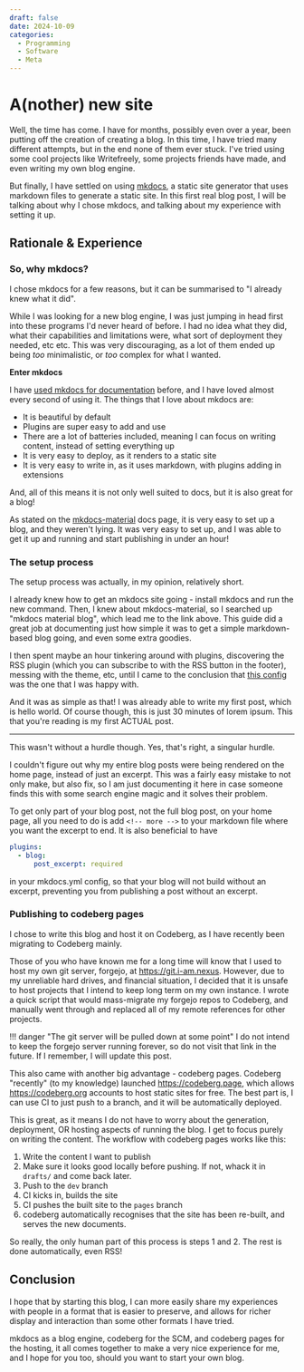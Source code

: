 ```yaml
---
draft: false
date: 2024-10-09
categories:
  - Programming
  - Software
  - Meta
---
```


# A(nother) new site

Well, the time has come. I have for months, possibly even over a year, been putting off the creation of creating a blog.
In this time, I have tried many different attempts, but in the end none of them ever stuck.
I've tried using some cool projects like Writefreely, some projects friends have made, and even writing my own blog engine.

But finally, I have settled on using [mkdocs](https://www.mkdocs.org/), a static site generator that uses markdown files to generate a static site.
In this first real blog post, I will be talking about why I chose mkdocs, and talking about my experience with setting it up.

<!-- more -->

## Rationale & Experience

### So, why mkdocs?

I chose mkdocs for a few reasons, but it can be summarised to "I already knew what it did".

While I was looking for a new blog engine, I was just jumping in head first into these programs I'd never heard of before.
I had no idea what they did, what their capabilities and limitations were, what sort of deployment they needed, etc etc.
This was very discouraging, as a lot of them ended up being *too* minimalistic, or *too* complex for what I wanted.

**Enter mkdocs**

I have [used mkdocs for documentation](https://docs.nio-bot.dev) before, and I have loved almost every second of using it.
The things that I love about mkdocs are:

- It is beautiful by default
- Plugins are super easy to add and use
- There are a lot of batteries included, meaning I can focus on writing content, instead of setting everything up
- It is very easy to deploy, as it renders to a static site
- It is very easy to write in, as it uses markdown, with plugins adding in extensions

And, all of this means it is not only well suited to docs, but it is also great for a blog!

As stated on the [mkdocs-material](https://squidfunk.github.io/mkdocs-material/setup/setting-up-a-blog/) docs page, it is very easy to set up a blog,
and they weren't lying. It was very easy to set up, and I was able to get it up and running and start publishing in under an hour!

### The setup process

The setup process was actually, in my opinion, relatively short.

I already knew how to get an mkdocs site going - install mkdocs and run the new command.
Then, I knew about mkdocs-material, so I searched up "mkdocs material blog", which lead me to
the link above. This guide did a great job at documenting just how simple it was to get a simple
markdown-based blog going, and even some extra goodies.

I then spent maybe an hour tinkering around with plugins, discovering the RSS plugin
(which you can subscribe to with the RSS button in the footer), messing with the theme, etc,
until I came to the conclusion that 
[this config](https://codeberg.org/nexy7574/blog/src/branch/dev/mkdocs.yml)
was the one that I was happy with.

And it was as simple as that! I was already able to write my first post, which is
hello world. Of course though, this is just 30 minutes of lorem ipsum. This that you're reading is my
first ACTUAL post.

---

This wasn't without a hurdle though.
Yes, that's right, a singular hurdle.

I couldn't figure out why my entire blog posts were being rendered on the home page, instead of just an
excerpt.
This was a fairly easy mistake to not only make, but also fix, so I am just documenting it here in case
someone finds this with some search engine magic and it solves their problem.

To get only part of your blog post, not the full blog post, on your home page, all you need to do
is add `<!-- more -->` to your markdown file where you want the excerpt to end.
It is also beneficial to have

```yaml
plugins:
  - blog:
      post_excerpt: required
```

in your mkdocs.yml config, so that your blog will not build without an excerpt, preventing you from
publishing a post without an excerpt.

### Publishing to codeberg pages

I chose to write this blog and host it on Codeberg, as I have recently been migrating to Codeberg mainly.

Those of you who have known me for a long time will know that I used to host my own git server,
forgejo, at <https://git.i-am.nexus>. However, due to my unreliable hard drives, and financial situation,
I decided that it is unsafe to host projects that I intend to keep long term on my own instance.
I wrote a quick script that would mass-migrate my forgejo repos to Codeberg, and
manually went through and replaced all of my remote references for other projects.

!!! danger "The git server will be pulled down at some point"
    I do not intend to keep the forgejo server running forever, so do not visit that link in the future.
    If I remember, I will update this post.

This also came with another big advantage - codeberg pages.
Codeberg "recently" (to my knowledge) launched <https://codeberg.page>, which allows
<https://codeberg.org> accounts to host static sites for free. The best part is, I can use CI to
just push to a branch, and it will be automatically deployed.

This is great, as it means I do not have to worry about the generation, deployment, OR hosting aspects
of running the blog. I get to focus purely on writing the content.
The workflow with codeberg pages works like this:

1. Write the content I want to publish
2. Make sure it looks good locally before pushing. If not, whack it in `drafts/` and come back later.
3. Push to the `dev` branch
4. CI kicks in, builds the site
5. CI pushes the built site to the `pages` branch
6. codeberg automatically recognises that the site has been re-built, and serves the new documents.

So really, the only human part of this process is steps 1 and 2. The rest is done automatically,
even RSS!

## Conclusion

I hope that by starting this blog, I can more easily share my experiences with people in a format that
is easier to preserve, and allows for richer display and interaction than some other formats I have tried.

mkdocs as a blog engine, codeberg for the SCM, and codeberg pages for the hosting, it all comes together to
make a very nice experience for me, and I hope for you too, should you want to start your own blog.
